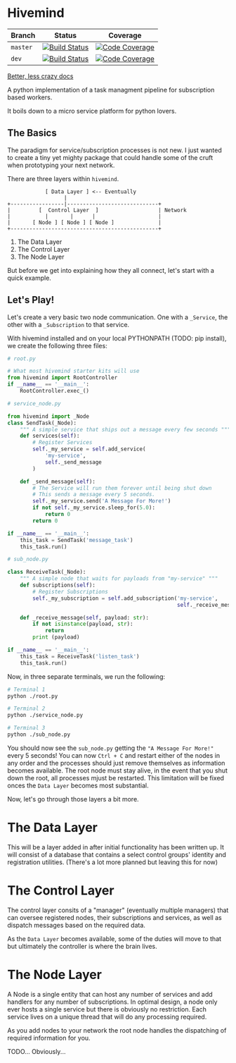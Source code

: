 Hivemind
========

Branch | Status | Coverage
--- | --- | --
`master` | [![Build Status](https://travis-ci.org/mccartnm/hivemind.svg?branch=master)](https://travis-ci.org/mccartnm/hivemind) | [![Code Coverage](https://codecov.io/gh/mccartnm/hivemind/branch/master/graph/badge.svg)](https://codecov.io/gh/mccartnm/hivemind)
`dev` | [![Build Status](https://travis-ci.org/mccartnm/hivemind.svg?branch=dev)](https://travis-ci.org/mccartnm/hivemind) | [![Code Coverage](https://codecov.io/gh/mccartnm/hivemind/branch/dev/graph/badge.svg)](https://codecov.io/gh/mccartnm/hivemind)

[Better, less crazy docs](https://mccartnm.github.io/hivemind-docs/index.html)

A python implementation of a task managment pipeline for subscription based workers. 

It boils down to a micro service platform for python lovers.

The Basics
----------
The paradigm for service/subscription processes is not new. I just wanted to create a tiny yet mighty package that could handle some of the cruft when prototyping your next network.

There are three layers within `hivemind`.

```
            [ Data Layer ] <-- Eventually
                  |
+-----------------|-----------------------------+
|         [  Control Layer  ]                   | Network
|           |       |      |                    |
|       [ Node ] [ Node ] [ Node ]              |
+-----------------------------------------------+
```

1. The Data Layer
2. The Control Layer
3. The Node Layer

But before we get into explaining how they all connect, let's start with a quick example.

## Let's Play!
Let's create a very basic two node communication. One with a `_Service`, the other with a `_Subscription` to that service.

With hivemind installed and on your local PYTHONPATH (TODO: pip install), we create the following three files:

```py
# root.py

# What most hivemind starter kits will use
from hivemind import RootController
if __name__ == '__main__':
    RootController.exec_()
```

```py
# service_node.py

from hivemind import _Node
class SendTask(_Node):
    """ A simple service that ships out a message every few seconds """
    def services(self):
        # Register Services
        self._my_service = self.add_service(
            'my-service',
            self._send_message
        )

    def _send_message(self):
        # The Service will run them forever until being shut down
        # This sends a message every 5 seconds.
        self._my_service.send('A Message For More!')
        if not self._my_service.sleep_for(5.0):
            return 0
        return 0

if __name__ == '__main__':
    this_task = SendTask('message_task')
    this_task.run()
```

```py
# sub_node.py

class ReceiveTask(_Node):
    """ A simple node that waits for payloads from "my-service" """
    def subscriptions(self):
        # Register Subscriptions
        self._my_subscription = self.add_subscription('my-service',
                                                      self._receive_message)

    def _receive_message(self, payload: str):
        if not isinstance(payload, str):
            return
        print (payload)

if __name__ == '__main__':
    this_task = ReceiveTask('listen_task')
    this_task.run()
```

Now, in three separate terminals, we run the following:

```bash
# Terminal 1
python ./root.py
```

```bash
# Terminal 2
python ./service_node.py
```

```bash
# Terminal 3
python ./sub_node.py
```

You should now see the `sub_node.py` getting the `"A Message For More!"` every 5 seconds! You can now `Ctrl + C` and restart either of the nodes in any order and the processes should just remove themselves as information becomes available. The root node must stay alive, in the event that you shut down the root, all processes mjust be restarted. This limitation will be fixed onces the `Data Layer` becomes most substantial.

Now, let's go through those layers a bit more.

# The Data Layer
This will be a layer added in after initial functionality has been written up. It will consist of a database that contains a select control groups' identity and registration utilities. (There's a lot more planned but leaving this for now)

# The Control Layer
The control layer consits of a "manager" (eventually multiple managers) that can oversee registered nodes, their subscriptions and services, as well as dispatch messages based on the required data.

As the `Data Layer` becomes available, some of the duties will move to that but ultimately the controller is where the brain lives.

# The Node Layer
A Node is a single entity that can host any number of services and add handlers for any number of subscriptions. In optimal design, a node only ever hosts a single service but there is obviously no restriction. Each service lives on a unique thread that will do any processing required.

As you add nodes to your network the root node handles the dispatching of required information for you.

TODO... Obviously...
